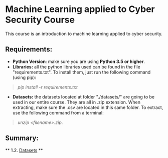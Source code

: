 # Machine Learning applied to Cyber Security Course

This course is an introduction to machine learning applied to cyber security.

## Requirements:

* **Python Version**: make sure you are using **Python 3.5 or higher**.
* **Libraries:** all the python libraries used can be found in the file "requirements.txt". To install them, just run the following command (using pip): 
> *pip install -r requirements.txt*
* **Datasets:** the datasets located at folder "./datasets/" are going to be used in our entire course. They are all in .zip extension. When extracting, make sure the .csv are located in this same folder. To extract, use the following command from a terminal: 
> *unzip \<filename\>.zip*.

## Summary: 

** 1.2. [Datasets](12_datasets.ipynb) **